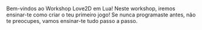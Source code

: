 
Bem-vindos ao Workshop Love2D em Lua! 
Neste workshop, iremos ensinar-te como criar o teu primeiro jogo! 
Se nunca programaste antes, não te preocupes, vamos ensinar-te tudo passo a passo.


